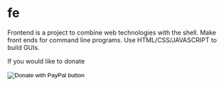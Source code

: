 # fe
Frontend is a project to combine web technologies with the shell. Make front ends for command line programs. Use HTML/CSS/JAVASCRIPT to build GUIs.

If you would like to donate
<form action="https://www.paypal.com/donate" method="post" target="_top">
<input type="hidden" name="business" value="YRW2AECS2P2FU" />
<input type="hidden" name="no_recurring" value="0" />
<input type="hidden" name="currency_code" value="USD" />
<input type="image" src="https://www.paypalobjects.com/en_US/i/btn/btn_donate_LG.gif" border="0" name="submit" title="PayPal - The safer, easier way to pay online!" alt="Donate with PayPal button" />
<img alt="" border="0" src="https://www.paypal.com/en_US/i/scr/pixel.gif" width="1" height="1" />
</form>
